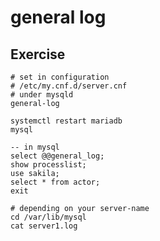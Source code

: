 # general log 

## Exercise 

```
# set in configuration
# /etc/my.cnf.d/server.cnf
# under mysqld
general-log
```

```
systemctl restart mariadb
mysql
````

```
-- in mysql
select @@general_log;
show processlist;
use sakila;
select * from actor;
exit
```

```
# depending on your server-name
cd /var/lib/mysql
cat server1.log
```
